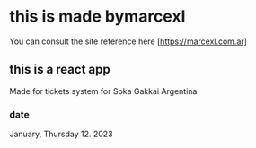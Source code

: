 # this is made bymarcexl

You can consult the site reference here [https://marcexl.com.ar]

## this is a react app

Made for tickets system for Soka Gakkai Argentina

### date
January, Thursday 12. 2023
